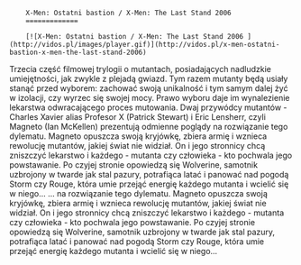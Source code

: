 
        X-Men: Ostatni bastion / X-Men: The Last Stand 2006 
        =============
        
        [![X-Men: Ostatni bastion / X-Men: The Last Stand 2006 ](http://vidos.pl/images/player.gif)](http://vidos.pl/x-men-ostatni-bastion-x-men-the-last-stand-2006)
        
        
 Trzecia część filmowej trylogii o mutantach, posiadających nadludzkie umiejętności, jak zwykle z plejadą gwiazd. Tym razem mutanty będą usiały stanąć przed wyborem: zachować swoją unikalność i tym samym dalej żyć w izolacji, czy wyrzec się swojej mocy. Prawo wyboru daje im wynalezienie lekarstwa odwracającego proces mutowania. Dwaj przywódcy mutantów - Charles Xavier alias Profesor X (Patrick Stewart) i Eric Lensherr, czyli Magneto (Ian McKellen) prezentują odmienne poglądy na rozwiązanie tego dylematu. Magneto opuszcza swoją kryjówkę, zbiera armię i wznieca rewolucję mutantów, jakiej świat nie widział. On i jego stronnicy chcą zniszczyć lekarstwo i każdego - mutanta czy człowieka - kto pochwala jego powstawanie. Po czyjej stronie opowiedzą się Wolverine, samotnik uzbrojony w twarde jak stal pazury, potrafiąca latać i panować nad pogodą Storm czy Rouge, która umie przejąć energię każdego mutanta i wcielić się w niego...  ... na rozwiązanie tego dylematu. Magneto opuszcza swoją kryjówkę, zbiera armię i wznieca rewolucję mutantów, jakiej świat nie widział. On i jego stronnicy chcą zniszczyć lekarstwo i każdego - mutanta czy człowieka - kto pochwala jego powstawanie. Po czyjej stronie opowiedzą się Wolverine, samotnik uzbrojony w twarde jak stal pazury, potrafiąca latać i panować nad pogodą Storm czy Rouge, która umie przejąć energię każdego mutanta i wcielić się w niego...
    